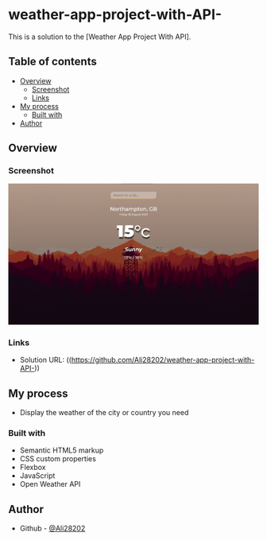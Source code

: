 # weather-app-project-with-API-

This is a solution to the [Weather App Project With API].

## Table of contents

- [Overview](#overview)
  - [Screenshot](#screenshot)
  - [Links](#links)
- [My process](#my-process)
  - [Built with](#built-with)
- [Author](#author)

## Overview

### Screenshot

![](./screenshot.png)

### Links

- Solution URL: ((https://github.com/Ali28202/weather-app-project-with-API-))

## My process

- Display the weather of the city or country you need

### Built with

- Semantic HTML5 markup
- CSS custom properties
- Flexbox
- JavaScript
- Open Weather API

## Author

- Github - [@Ali28202](https://github.com/Ali28202)
